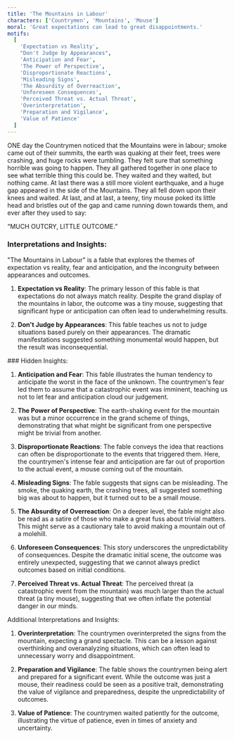 ```yaml
---
title: 'The Mountains in Labour'
characters: ['Countrymen', 'Mountains', 'Mouse']
moral: 'Great expectations can lead to great disappointments.'
motifs:
  [
    'Expectation vs Reality',
    "Don't Judge by Appearances",
    'Anticipation and Fear',
    'The Power of Perspective',
    'Disproportionate Reactions',
    'Misleading Signs',
    'The Absurdity of Overreaction',
    'Unforeseen Consequences',
    'Perceived Threat vs. Actual Threat',
    'Overinterpretation',
    'Preparation and Vigilance',
    'Value of Patience'
  ]
---
```


ONE day the Countrymen noticed that the Mountains were in labour; smoke came out of their summits, the earth was quaking at their feet, trees were crashing, and huge rocks were tumbling. They felt sure that something horrible was going to happen. They all gathered together in one place to see what terrible thing this could be. They waited and they waited, but nothing came. At last there was a still more violent earthquake, and a huge gap appeared in the side of the Mountains. They all fell down upon their knees and waited. At last, and at last, a teeny, tiny mouse poked its little head and bristles out of the gap and came running down towards them, and ever after they used to say:

“MUCH OUTCRY, LITTLE OUTCOME.”

### Interpretations and Insights:

"The Mountains in Labour" is a fable that explores the themes of expectation vs reality, fear and anticipation, and the incongruity between appearances and outcomes.

1. **Expectation vs Reality**: The primary lesson of this fable is that expectations do not always match reality. Despite the grand display of the mountains in labor, the outcome was a tiny mouse, suggesting that significant hype or anticipation can often lead to underwhelming results.

2. **Don't Judge by Appearances**: This fable teaches us not to judge situations based purely on their appearances. The dramatic manifestations suggested something monumental would happen, but the result was inconsequential.

### Hidden Insights:

1. **Anticipation and Fear**: This fable illustrates the human tendency to anticipate the worst in the face of the unknown. The countrymen's fear led them to assume that a catastrophic event was imminent, teaching us not to let fear and anticipation cloud our judgement.

2. **The Power of Perspective**: The earth-shaking event for the mountain was but a minor occurrence in the grand scheme of things, demonstrating that what might be significant from one perspective might be trivial from another.

3. **Disproportionate Reactions**: The fable conveys the idea that reactions can often be disproportionate to the events that triggered them. Here, the countrymen's intense fear and anticipation are far out of proportion to the actual event, a mouse coming out of the mountain.

4. **Misleading Signs**: The fable suggests that signs can be misleading. The smoke, the quaking earth, the crashing trees, all suggested something big was about to happen, but it turned out to be a small mouse.

5. **The Absurdity of Overreaction**: On a deeper level, the fable might also be read as a satire of those who make a great fuss about trivial matters. This might serve as a cautionary tale to avoid making a mountain out of a molehill.

6. **Unforeseen Consequences**: This story underscores the unpredictability of consequences. Despite the dramatic initial scene, the outcome was entirely unexpected, suggesting that we cannot always predict outcomes based on initial conditions.

7. **Perceived Threat vs. Actual Threat**: The perceived threat (a catastrophic event from the mountain) was much larger than the actual threat (a tiny mouse), suggesting that we often inflate the potential danger in our minds.

Additional Interpretations and Insights:

1. **Overinterpretation**: The countrymen overinterpreted the signs from the mountain, expecting a grand spectacle. This can be a lesson against overthinking and overanalyzing situations, which can often lead to unnecessary worry and disappointment.

2. **Preparation and Vigilance**: The fable shows the countrymen being alert and prepared for a significant event. While the outcome was just a mouse, their readiness could be seen as a positive trait, demonstrating the value of vigilance and preparedness, despite the unpredictability of outcomes.

3. **Value of Patience**: The countrymen waited patiently for the outcome, illustrating the virtue of patience, even in times of anxiety and uncertainty.
